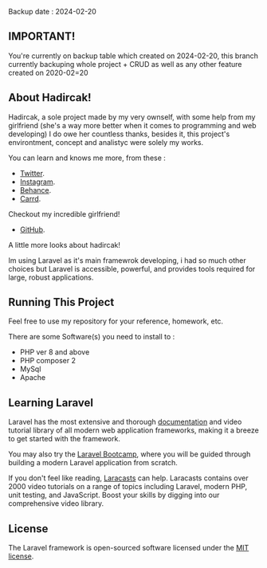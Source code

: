 Backup date : 2024-02-20

## IMPORTANT!

You're currently on backup table which created on 2024-02-20, this branch currently backuping whole project + CRUD as well as any other feature created on 2020-02=20

## About Hadircak!

Hadircak, a sole project made by my very ownself, with some help from my girlfriend (she's a way more better when it comes to programming and web developing) I do owe her countless thanks, besides it, this project's environtment, concept and analistyc were solely my works.

You can learn and knows me more, from these :

- [Twitter](https://twitter.com/prakoso_675).
- [Instagram](https://Instagram.com/le.arpeggi).
- [Behance](https://behance.net/splitsplit1).
- [Carrd](https://pras.carrd.co/).

Checkout my incredible girlfriend!

- [GitHub](https://github.com/sukinnamz).

A little more looks about hadircak!

Im using Laravel as it's main framewrok developing, i had so much other choices but Laravel is accessible, powerful, and provides tools required for large, robust applications.

## Running This Project

Feel free to use my repository for your reference, homework, etc.

There are some Software(s) you need to install to :

- PHP ver 8 and above
- PHP composer 2
- MySql
- Apache

## Learning Laravel

Laravel has the most extensive and thorough [documentation](https://laravel.com/docs) and video tutorial library of all modern web application frameworks, making it a breeze to get started with the framework.

You may also try the [Laravel Bootcamp](https://bootcamp.laravel.com), where you will be guided through building a modern Laravel application from scratch.

If you don't feel like reading, [Laracasts](https://laracasts.com) can help. Laracasts contains over 2000 video tutorials on a range of topics including Laravel, modern PHP, unit testing, and JavaScript. Boost your skills by digging into our comprehensive video library.

## License

The Laravel framework is open-sourced software licensed under the [MIT license](https://opensource.org/licenses/MIT).

